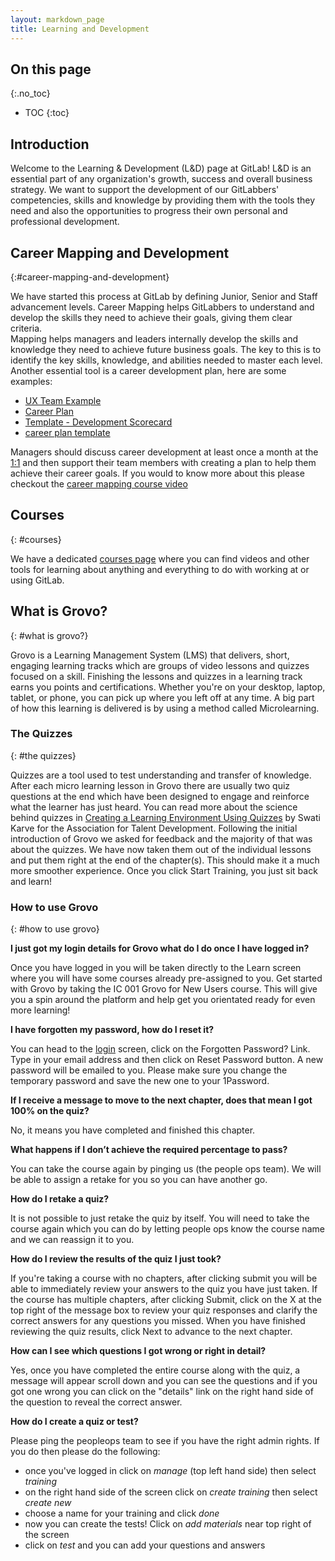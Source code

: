 ```yaml
---
layout: markdown_page
title: Learning and Development
---
```


## On this page
{:.no_toc}

- TOC
{:toc}

## Introduction

Welcome to the Learning & Development (L&D) page at GitLab! L&D is an essential part of any organization's growth, success and overall business strategy. We want to support the development of our GitLabbers' competencies, skills and knowledge by providing them with the tools they need and also the opportunities to progress their own personal and professional development.  


## Career Mapping and Development
{:#career-mapping-and-development}

We have started this process at GitLab by defining Junior, Senior and Staff advancement levels. Career Mapping helps GitLabbers to understand and develop the skills they need to achieve their goals, giving them clear criteria.  
Mapping helps managers and leaders internally develop the skills and knowledge they need to achieve future business goals. The key to this is to identify the key skills, knowledge, and abilities needed to master each level. Another essential tool is a career development plan, here are some examples:

 - [UX Team Example](https://docs.google.com/spreadsheets/d/1GugUY_vPMERSP7QvQ7kaUrsaFn84YFipQtPZ1f5i_Q4/edit#gid=1712199154)
- [Career Plan](https://docs.google.com/document/d/1hJIzMnVhEz3X4k24oAwNnlgGhBeQ518Cps9kLVRRoWQ/edit)
- [Template  - Development Scorecard](https://docs.google.com/spreadsheets/d/1DBrukzzsV6InaCkZf8_ngLeTcLQ9uj6ynE93qLmHkQA/edit#gid=1677297587)
- [career plan template](https://performancemanager.successfactors.com/doc/po/develop_employee/carsample.html)

Managers should discuss career development at least once a month at the [1:1](https://about.gitlab.com/handbook/leadership/1-1/) and then support their team members with creating a plan to help them achieve their career goals. If you would to know more about this please checkout the [career mapping course video](https://www.youtube.com/watch?v=YoZH5Hhygc4)


## Courses
{: #courses}

We have a dedicated [courses page](https://about.gitlab.com/courses/) where you can find videos and other tools for learning about anything and everything to do with working at or using GitLab.


## What is Grovo?
{: #what is grovo?}

Grovo is a Learning Management System (LMS) that delivers, short, engaging learning tracks which are groups of video lessons and quizzes focused on a skill. Finishing the lessons and quizzes in a learning track earns you points and certifications. Whether you're on your desktop, laptop, tablet, or phone, you can pick up where you left off at any time. A big part of how this learning is delivered is by using a method called Microlearning.

### The Quizzes
{: #the quizzes}

Quizzes are a tool used to test understanding and transfer of knowledge. After each micro learning lesson in Grovo there are usually two quiz questions at the end which have been designed to engage and reinforce what the learner has just heard.  You can read more about the science behind quizzes in [Creating a Learning Environment Using Quizzes](https://www.td.org/Publications/Blogs/L-and-D-Blog/2013/09/Creating-a-Learning-Environment-Using-Quizzes) by Swati Karve for the Association for Talent Development.
Following the initial introduction of Grovo we asked for feedback and the majority of that was about the quizzes. We have now taken them out of the individual lessons and put them right at the end of the chapter(s). This should make it a much more smoother experience. Once you click Start Training, you just sit back and learn!


### How to use Grovo
{: #how to use grovo}

**I just got my login details for Grovo what do I do once I have logged in?**

Once you have logged in you will be taken directly to the Learn screen where you
will have some courses already pre-assigned to you. Get started with Grovo by taking
the IC 001 Grovo for New Users course. This will give you a spin around the platform
and help get you orientated ready for even more learning!

**I have forgotten my password, how do I reset it?**

You can head to the [login](https://app.grovo.com/home#/learning) screen, click on
the Forgotten Password? Link. Type in your email address and then click on Reset
Password button. A new password will be emailed to you. Please make sure you change
the temporary password and save the new one to your 1Password.

**If I receive a message to move to the next chapter, does that mean I got 100% on the quiz?**

No, it means you have completed and finished this chapter.

**What happens if I don’t achieve the required percentage to pass?**

You can take the course again by pinging us (the people ops team). We will be
able to assign a retake for you so you can have another go.

**How do I retake a quiz?**

It is not possible to just retake the quiz by itself. You will need to take the
course again which you can do by letting people ops know the course name and we
can reassign it to you.

**How do I review the results of the quiz I just took?**

If you're taking a course with no chapters, after clicking submit you will be
able to immediately review your answers to the quiz you have just taken. If the
course has multiple chapters, after clicking Submit, click on the X at the top
right of the message box to review your quiz responses and clarify the correct
answers for any questions you missed. When you have finished reviewing the quiz
results, click Next to advance to the next chapter.

**How can I see which questions I got wrong or right in detail?**

Yes, once you have completed the entire course along with the quiz, a message
will appear scroll down and you can see the questions and if you got one wrong
you can click on the "details" link on the right hand side of the question to
reveal the correct answer.

**How do I create a quiz or test?**

Please ping the peopleops team to see if you have the right admin rights. If you do then please do the following:

- once you've logged in click on *manage* (top left hand side) then select *training*
- on the right hand side of the screen click on *create training* then select *create new*
- choose a name for your training and click *done*
- now you can create the tests! Click on *add materials* near top right of the screen
- click on *test* and you can add your questions and answers
